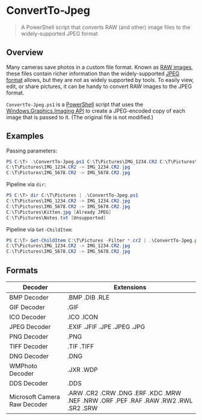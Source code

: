 # ConvertTo-Jpeg

> A PowerShell script that converts RAW (and other) image files to the widely-supported JPEG format

## Overview

Many cameras save photos in a custom file format.
Known as [RAW images](https://en.wikipedia.org/wiki/Raw_image_format), these files contain richer information than the widely-supported [JPEG format](https://en.wikipedia.org/wiki/JPEG) allows, but they are not as widely supported by tools.
To easily view, edit, or share pictures, it can be handy to convert RAW images to the JPEG format.

`ConvertTo-Jpeg.ps1` is a [PowerShell](https://en.wikipedia.org/wiki/PowerShell) script that uses the [Windows.Graphics.Imaging API](https://docs.microsoft.com/en-us/uwp/api/windows.graphics.imaging) to create a JPEG-encoded copy of each image that is passed to it.
(The original file is not modified.)

## Examples

Passing parameters:

```PowerShell
PS C:\T> .\ConvertTo-Jpeg.ps1 C:\T\Pictures\IMG_1234.CR2 C:\T\Pictures\IMG_5678.CR2
C:\T\Pictures\IMG_1234.CR2 -> IMG_1234.CR2.jpg
C:\T\Pictures\IMG_5678.CR2 -> IMG_5678.CR2.jpg
```

Pipeline via `dir`:

```PowerShell
PS C:\T> dir C:\T\Pictures | .\ConvertTo-Jpeg.ps1
C:\T\Pictures\IMG_1234.CR2 -> IMG_1234.CR2.jpg
C:\T\Pictures\IMG_5678.CR2 -> IMG_5678.CR2.jpg
C:\T\Pictures\Kitten.jpg [Already JPEG]
C:\T\Pictures\Notes.txt [Unsupported]
```

Pipeline via `Get-ChildItem`:

```PowerShell
PS C:\T> Get-ChildItem C:\T\Pictures -Filter *.cr2 | .\ConvertTo-Jpeg.ps1
C:\T\Pictures\IMG_1234.CR2 -> IMG_1234.CR2.jpg
C:\T\Pictures\IMG_5678.CR2 -> IMG_5678.CR2.jpg
```

## Formats

| Decoder         | Extensions |
| --------------- | ---------- |
| BMP Decoder     | .BMP .DIB .RLE |
| GIF Decoder     | .GIF |
| ICO Decoder     | .ICO .ICON |
| JPEG Decoder    | .EXIF .JFIF .JPE .JPEG .JPG |
| PNG Decoder     | .PNG |
| TIFF Decoder    | .TIF .TIFF |
| DNG Decoder     | .DNG |
| WMPhoto Decoder | .JXR .WDP |
| DDS Decoder     | .DDS |
| Microsoft Camera Raw Decoder | .ARW .CR2 .CRW .DNG .ERF .KDC .MRW .NEF .NRW .ORF .PEF .RAF .RAW .RW2 .RWL .SR2 .SRW |
